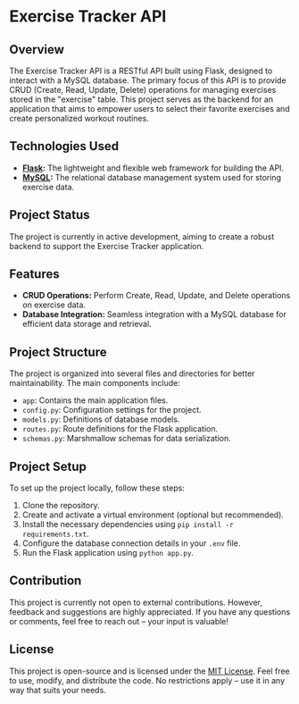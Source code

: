 # Exercise Tracker API

## Overview

The Exercise Tracker API is a RESTful API built using Flask, designed to interact with a MySQL database. The primary focus of this API is to provide CRUD (Create, Read, Update, Delete) operations for managing exercises stored in the "exercise" table. This project serves as the backend for an application that aims to empower users to select their favorite exercises and create personalized workout routines.

## Technologies Used

- **[Flask](https://flask.palletsprojects.com/):** The lightweight and flexible web framework for building the API.
- **[MySQL](https://www.mysql.com/):** The relational database management system used for storing exercise data.

## Project Status

The project is currently in active development, aiming to create a robust backend to support the Exercise Tracker application.

## Features

- **CRUD Operations:** Perform Create, Read, Update, and Delete operations on exercise data.
- **Database Integration:** Seamless integration with a MySQL database for efficient data storage and retrieval.

## Project Structure

The project is organized into several files and directories for better maintainability. The main components include:

- `app`: Contains the main application files.
- `config.py`: Configuration settings for the project.
- `models.py`: Definitions of database models.
- `routes.py`: Route definitions for the Flask application.
- `schemas.py`: Marshmallow schemas for data serialization.

## Project Setup

To set up the project locally, follow these steps:

1. Clone the repository.
2. Create and activate a virtual environment (optional but recommended).
3. Install the necessary dependencies using `pip install -r requirements.txt`.
4. Configure the database connection details in your `.env` file.
5. Run the Flask application using `python app.py`.

## Contribution

This project is currently not open to external contributions. However, feedback and suggestions are highly appreciated. If you have any questions or comments, feel free to reach out – your input is valuable!


## License

This project is open-source and is licensed under the [MIT License](LICENSE). Feel free to use, modify, and distribute the code. No restrictions apply – use it in any way that suits your needs.